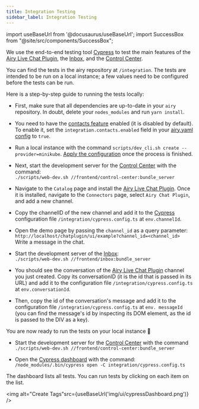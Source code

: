 ```yaml
---
title: Integration Testing
sidebar_label: Integration Testing
---
```


import useBaseUrl from '@docusaurus/useBaseUrl';
import SuccessBox from "@site/src/components/SuccessBox";

We use the end-to-end testing tool [Cypress](https://docs.cypress.io/guides/overview/why-cypress) to test
the main features of the [Airy Live Chat Plugin](/sources/chatplugin/overview), the [Inbox](/ui/inbox/introduction), and the [Control Center](/ui/control-center/introduction).

You can find the tests in the airy repository at `/integration`. The tests are intended to be run on a local instance; a few values need to be configured before the tests can be run.

Here is a step-by-step guide to running the tests locally:

- First, make sure that all dependencies are up-to-date in your `airy` repository.
  In doubt, delete your `nodes_modules` and run `yarn install`.

- You need to have the [contacts feature](/ui/inbox/contacts) enabled (it is disabled by default). To enable it, set the `integration.contacts.enabled` field in your [airy.yaml config](getting-started/installation/configuration.md) to `true`.

- Run a local instance with the command `scripts/dev_cli.sh create --provider=minikube`. [Apply the configuration](/getting-started/installation/configuration#applying-the-configuration) once the process is finished.

- Next, start the development server for the [Control Center](/ui/control-center/introduction) with the command: <br/>
  `./scripts/web-dev.sh //frontend/control-center:bundle_server`

- Navigate to the `Catalog` page and install the [Airy Live Chat Plugin](/sources/chatplugin/overview). Once it is installed, navigate to the `Connectors` page, select `Airy Chat Plugin`, and add a new channel.

- Copy the channelID of the new channel and add it to the [Cypress](https://docs.cypress.io/guides/overview/why-cypress) configuration file `/integration/cypress.config.ts` at `env.channelId`.

- Open the demo page by passing the `channel_id` as a query parameter:<br/>
  `http://localhost/chatplugin/ui/example?channel_id=<channel_id>` <br/>
  Write a message in the chat.

- Start the development server of the [Inbox](/ui/inbox/introduction): <br/>
  `./scripts/web-dev.sh //frontend/inbox:bundle_server`

- You should see the conversation of the [Airy Live Chat Plugin](/sources/chatplugin/overview) channel you just created. Copy its conversationID (it is the id that is passed in its URL) and add it to the configuration file `/integration/cypress.config.ts` at `env.conversationId`.

- Then, copy the id of the conversation's message and add it to the configuration file `/integration/cypress.config.ts` at `env. messageId` (you can find the message's id by inspecting its DOM element, as the id is passed to the DIV as a key).

<SuccessBox>

You are now ready to run the tests on your local instance 🎉

</SuccessBox>

- Start the development server for the [Control Center](/ui/control-center/introduction) with the command `./scripts/web-dev.sh //frontend/control-center:bundle_server`

- Open the [Cypress dashboard](https://docs.cypress.io/guides/dashboard/introduction) with the command: `/node_modules/.bin/cypress open -C integration/cypress.config.ts`

The dashboard lists all tests. You can run tests by clicking on each item on the list.

<img alt="Create Tags"src={useBaseUrl('img/ui/cypressDashboard.png')} />
